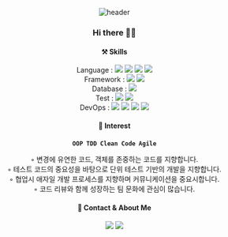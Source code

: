 <div align=center>

![header](https://capsule-render.vercel.app/api?type=soft&color=e1efdc&height=100&section=header&text=Yeonjae%20Lee&fontColor=ffffff&fontSize=50)

### Hi there 👋🏻

#### ⚒ Skills
Language :
<img src="https://img.shields.io/badge/Java-007396?style=flat&logo=Java&logoColor=white"/>
<img src="https://img.shields.io/badge/C++-00599C?style=flat&logo=c%2B%2B&logoColor=white"/>
<img src="https://img.shields.io/badge/html5-E34F26?style=flat&logo=html5&logoColor=white"/>
<img src="https://img.shields.io/badge/css-1572B6?style=flat&logo=css3&logoColor=white"> </br>
Framework :
<img src="https://img.shields.io/badge/Spring-6DB33F?style=flat&logo=spring&logoColor=white"> 
<img src="https://img.shields.io/badge/JPA-6DB33F?style=flat&logo=spring&logoColor=white"> </br>
Database : 
<img src="https://img.shields.io/badge/mysql-4479A1?style=flat&logo=mysql&logoColor=white"> </br>
Test :
<img src="https://img.shields.io/badge/JUnit5-25A162?style=flat&logo=JUnit5&logoColor=white">
<img src="https://img.shields.io/badge/Mockito-25A162?style=flat&logo=Mockito&logoColor=white">
<br>
DevOps :
<img src="https://img.shields.io/badge/AWS-232F3E?style=flat&logo=amazonaws&logoColor=white"> 
<img src="https://img.shields.io/badge/Docker-2496ED?style=flat&logo=Docker&logoColor=white"> 
<img src="https://img.shields.io/badge/github-181717?style=flat&logo=github&logoColor=white">
<img src="https://img.shields.io/badge/git-F05032?style=flat&logo=git&logoColor=white">


#### 🌈 Interest
**`OOP`&nbsp; `TDD`&nbsp; `Clean Code`&nbsp; `Agile`** <br>

◦ 변경에 유연한 코드, 객체를 존중하는 코드를 지향합니다. <br>
◦ 테스트 코드의 중요성을 바탕으로 단위 테스트 기반의 개발을 지향합니다. <br>
◦ 협업시 애자일 개발 프로세스를 지향하며 커뮤니케이션을 중요시합니다. <br>
◦ 코드 리뷰와 함께 성장하는 팀 문화에 관심이 많습니다. <br>


#### 📣 Contact & About Me
<a href="mailto:dlduswo1247@gmail.com" target="_blank"><img src="https://img.shields.io/badge/Gmail-EA4335?style=flat&logo=Gmail&logoColor=white"/></a>
<a href="https://velog.io/@yyy96" target="_blank"><img src="https://img.shields.io/badge/Velog-20c997?style=flat&logo=Vimeo&logoColor=white"/></a>

<br>

</div>

<!--
방문자
[![Hits](https://hits.seeyoufarm.com/api/count/incr/badge.svg?url=https%3A%2F%2Fgithub.com%2Fyyy96&count_bg=%23C5DFB1&title_bg=%23A2B2A0&icon=&icon_color=%23E7E7E7&title=%F0%9F%91%8B%F0%9F%8F%BB&edge_flat=false)](https://hits.seeyoufarm.com)
-->


<!--
**yyy96/yyy96** is a ✨ _special_ ✨ repository because its `README.md` (this file) appears on your GitHub profile.
Here are some ideas to get you started:
- 🔭 I’m currently working on ...
- 🌱 I’m currently learning ...
- 👯 I’m looking to collaborate on ...
- 🤔 I’m looking for help with ...
- 💬 Ask me about ...
- 📫 How to reach me: ...
- 😄 Pronouns: ...
- ⚡ Fun fact: ...
-->
